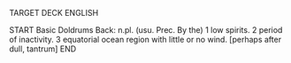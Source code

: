 TARGET DECK
ENGLISH

START
Basic
Doldrums
Back: n.pl. (usu. Prec. By the) 1 low spirits. 2 period of inactivity. 3 equatorial ocean region with little or no wind. [perhaps after dull, tantrum]
END
